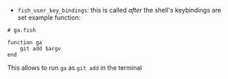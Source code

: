 - `fish_user_key_bindings`: this is called *after* the shell's keybindings are set
example function:
```shell
# ga.fish

function ga
    git add $argv
end
```
This allows to run `ga` as `git add` in the terminal 